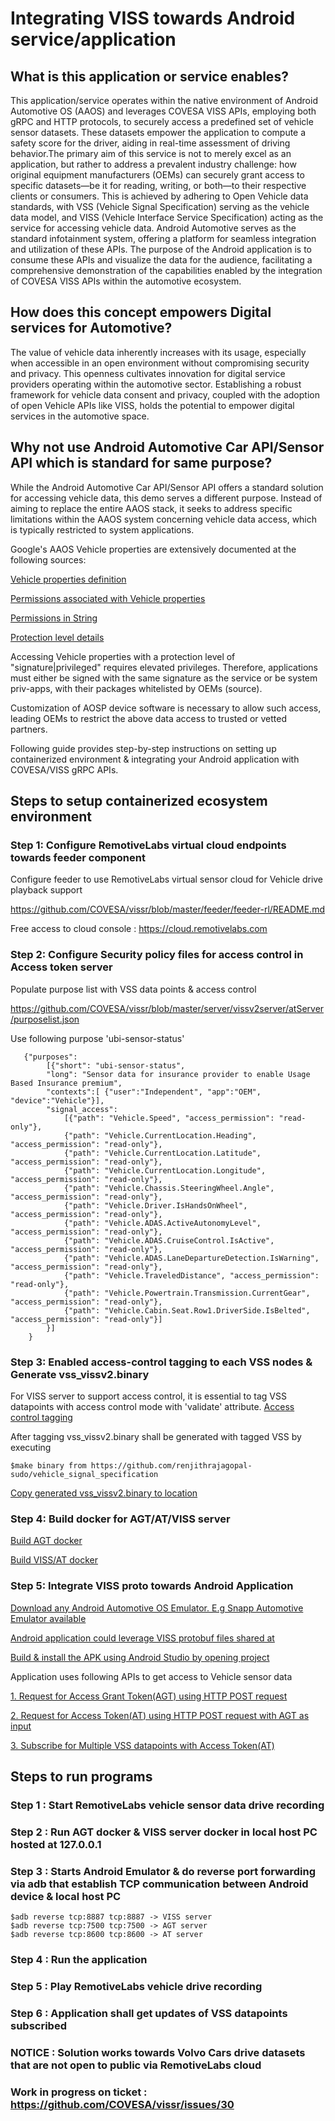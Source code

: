 # Integrating VISS towards Android service/application

## What is this application or service enables?
This application/service operates within the native environment of Android Automotive OS (AAOS) and leverages COVESA VISS APIs, employing both gRPC and HTTP protocols, to securely access a predefined set of vehicle sensor datasets. These datasets empower the application to compute a safety score for the driver, aiding in real-time assessment of driving behavior.The primary aim of this service is not to merely excel as an application, but rather to address a prevalent industry challenge: how original equipment manufacturers (OEMs) can securely grant access to specific datasets—be it for reading, writing, or both—to their respective clients or consumers. This is achieved by adhering to Open Vehicle data standards, with VSS (Vehicle Signal Specification) serving as the vehicle data model, and VISS (Vehicle Interface Service Specification) acting as the service for accessing vehicle data.
Android Automotive serves as the standard infotainment system, offering a platform for seamless integration and utilization of these APIs. The purpose of the Android application is to consume these APIs and visualize the data for the audience, facilitating a comprehensive demonstration of the capabilities enabled by the integration of COVESA VISS APIs within the automotive ecosystem.

## How does this concept empowers Digital services for Automotive?
The value of vehicle data inherently increases with its usage, especially when accessible in an open environment without compromising security and privacy. This openness cultivates innovation for digital service providers operating within the automotive sector. Establishing a robust framework for vehicle data consent and privacy, coupled with the adoption of open Vehicle APIs like VISS, holds the potential to empower digital services in the automotive space.

## Why not use Android Automotive Car API/Sensor API which is standard for same purpose?
While the Android Automotive Car API/Sensor API offers a standard solution for accessing vehicle data, this demo serves a different purpose. Instead of aiming to replace the entire AAOS stack, it seeks to address specific limitations within the AAOS system concerning vehicle data access, which is typically restricted to system applications.

Google's AAOS Vehicle properties are extensively documented at the following sources:

   [Vehicle properties definition](https://android.googlesource.com/platform/hardware/interfaces/+/refs/heads/android-s-beta-4/automotive/vehicle/2.0/types.hal) 
   
   [Permissions associated with Vehicle properties](https://android.googlesource.com/platform/packages/services/Car/+/refs/heads/android-s-beta-4/car-lib/src/android/car/VehiclePropertyIds.java)
   
   [Permissions in String](https://android.googlesource.com/platform/packages/services/Car/+/refs/heads/android-s-beta-4/car-lib/src/android/car/Car.java)
   
   [Protection level details](https://android.googlesource.com/platform/packages/services/Car/+/refs/heads/android-s-beta-4/service/AndroidManifest.xml)

Accessing Vehicle properties with a protection level of "signature|privileged" requires elevated privileges. Therefore, applications must either be signed with the same signature as the service or be system priv-apps, with their packages whitelisted by OEMs (source).

Customization of AOSP device software is necessary to allow such access, leading OEMs to restrict the above data access to trusted or vetted partners.


Following guide provides step-by-step instructions on setting up containerized environment & integrating your Android application with COVESA/VISS gRPC APIs.

## Steps to setup containerized ecosystem environment

### Step 1: Configure RemotiveLabs virtual cloud endpoints towards feeder component
Configure feeder to use RemotiveLabs virtual sensor cloud for Vehicle drive playback support

https://github.com/COVESA/vissr/blob/master/feeder/feeder-rl/README.md

Free access to cloud console : https://cloud.remotivelabs.com
   
### Step 2: Configure Security policy files for access control in Access token server

Populate purpose list with VSS data points & access control

https://github.com/COVESA/vissr/blob/master/server/vissv2server/atServer/purposelist.json

Use following purpose 'ubi-sensor-status'
   
       {"purposes":
            [{"short": "ubi-sensor-status", 
            "long": "Sensor data for insurance provider to enable Usage Based Insurance premium", 
            "contexts":[ {"user":"Independent", "app":"OEM", "device":"Vehicle"}], 
            "signal_access":
                [{"path": "Vehicle.Speed", "access_permission": "read-only"}, 
                {"path": "Vehicle.CurrentLocation.Heading", "access_permission": "read-only"},
                {"path": "Vehicle.CurrentLocation.Latitude", "access_permission": "read-only"},
                {"path": "Vehicle.CurrentLocation.Longitude", "access_permission": "read-only"},
                {"path": "Vehicle.Chassis.SteeringWheel.Angle", "access_permission": "read-only"},
                {"path": "Vehicle.Driver.IsHandsOnWheel", "access_permission": "read-only"},
                {"path": "Vehicle.ADAS.ActiveAutonomyLevel", "access_permission": "read-only"},
                {"path": "Vehicle.ADAS.CruiseControl.IsActive", "access_permission": "read-only"},
                {"path": "Vehicle.ADAS.LaneDepartureDetection.IsWarning", "access_permission": "read-only"},
                {"path": "Vehicle.TraveledDistance", "access_permission": "read-only"},
                {"path": "Vehicle.Powertrain.Transmission.CurrentGear", "access_permission": "read-only"},
                {"path": "Vehicle.Cabin.Seat.Row1.DriverSide.IsBelted", "access_permission": "read-only"}] 
            }] 
        }

### Step 3: Enabled access-control tagging to each VSS nodes & Generate vss_vissv2.binary
For VISS server to support access control, it is essential to tag VSS datapoints with access control mode with 'validate' attribute.
[Access control tagging](https://github.com/renjithrajagopal-sudo/vehicle_signal_specification/commit/ccd0475327b057f75fa4a796b967315bdb6620db)

After tagging vss_vissv2.binary shall be generated with tagged VSS by executing 
```
$make binary from https://github.com/renjithrajagopal-sudo/vehicle_signal_specification
```
[Copy generated vss_vissv2.binary to location](https://github.com/COVESA/vissr/tree/master/server/vissv2server)

### Step 4: Build docker for AGT/AT/VISS server

[Build AGT docker](https://github.com/COVESA/vissr/blob/master/docker/agt-docker/Readme.md)

[Build VISS/AT docker](https://github.com/COVESA/vissr/blob/master/docker/README.md)

### Step 5: Integrate VISS proto towards Android Application

[Download any Android Automotive OS Emulator. E.g Snapp Automotive Emulator available](https://github.com/snappautomotive/README)

[Android application could leverage VISS protobuf files shared at](https://github.com/COVESA/vissr/tree/master/grpc_pb)

[Build & install the APK using Android Studio by opening project](https://github.com/COVESA/vissr/tree/master/client/android/covesa-vissr-app-demo)

Application uses following APIs to get access to Vehicle sensor data

[1. Request for Access Grant Token(AGT) using HTTP POST request](https://github.com/COVESA/vissr/blob/master/server/agt_server/README.md)

[2. Request for Access Token(AT) using HTTP POST request with AGT as input](https://github.com/COVESA/vissr/blob/master/server/vissv2server/atServer/README.md)

[3. Subscribe for Multiple VSS datapoints with Access Token(AT)](https://www.w3.org/TR/viss2-core/#multiple-signals-request)


## Steps to run programs

### Step 1 : Start RemotiveLabs vehicle sensor data drive recording 
### Step 2 : Run AGT docker & VISS server docker in local host PC hosted at 127.0.0.1
### Step 3 : Starts Android Emulator & do reverse port forwarding via adb that establish TCP communication between Android device & local host PC

    $adb reverse tcp:8887 tcp:8887 -> VISS server
    $adb reverse tcp:7500 tcp:7500 -> AGT server
    $adb reverse tcp:8600 tcp:8600 -> AT server

### Step 4 : Run the application
### Step 5 : Play RemotiveLabs vehicle drive recording 
### Step 6 : Application shall get updates of VSS datapoints subscribed

### NOTICE : Solution works towards Volvo Cars drive datasets that are not open to public via RemotiveLabs cloud
### Work in progress on ticket : https://github.com/COVESA/vissr/issues/30 
